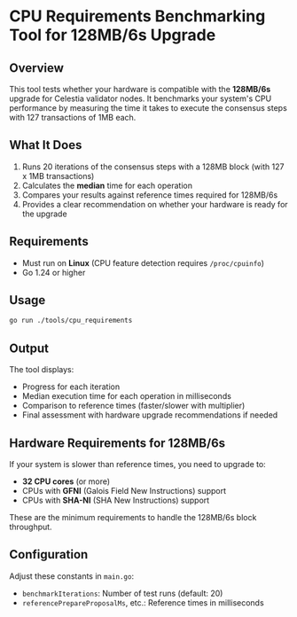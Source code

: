 # CPU Requirements Benchmarking Tool for 128MB/6s Upgrade

## Overview

This tool tests whether your hardware is compatible with the **128MB/6s** upgrade for Celestia validator nodes. It benchmarks your system's CPU performance by measuring the time it takes to execute the consensus steps with 127 transactions of 1MB each.

## What It Does

1. Runs 20 iterations of the consensus steps with a 128MB block (with 127 x 1MB transactions)
2. Calculates the **median** time for each operation
3. Compares your results against reference times required for 128MB/6s
4. Provides a clear recommendation on whether your hardware is ready for the upgrade

## Requirements

- Must run on **Linux** (CPU feature detection requires `/proc/cpuinfo`)
- Go 1.24 or higher

## Usage

```bash
go run ./tools/cpu_requirements
```

## Output

The tool displays:
- Progress for each iteration
- Median execution time for each operation in milliseconds
- Comparison to reference times (faster/slower with multiplier)
- Final assessment with hardware upgrade recommendations if needed

## Hardware Requirements for 128MB/6s

If your system is slower than reference times, you need to upgrade to:
- **32 CPU cores** (or more)
- CPUs with **GFNI** (Galois Field New Instructions) support
- CPUs with **SHA-NI** (SHA New Instructions) support

These are the minimum requirements to handle the 128MB/6s block throughput.

## Configuration

Adjust these constants in `main.go`:
- `benchmarkIterations`: Number of test runs (default: 20)
- `referencePrepareProposalMs`, etc.: Reference times in milliseconds

